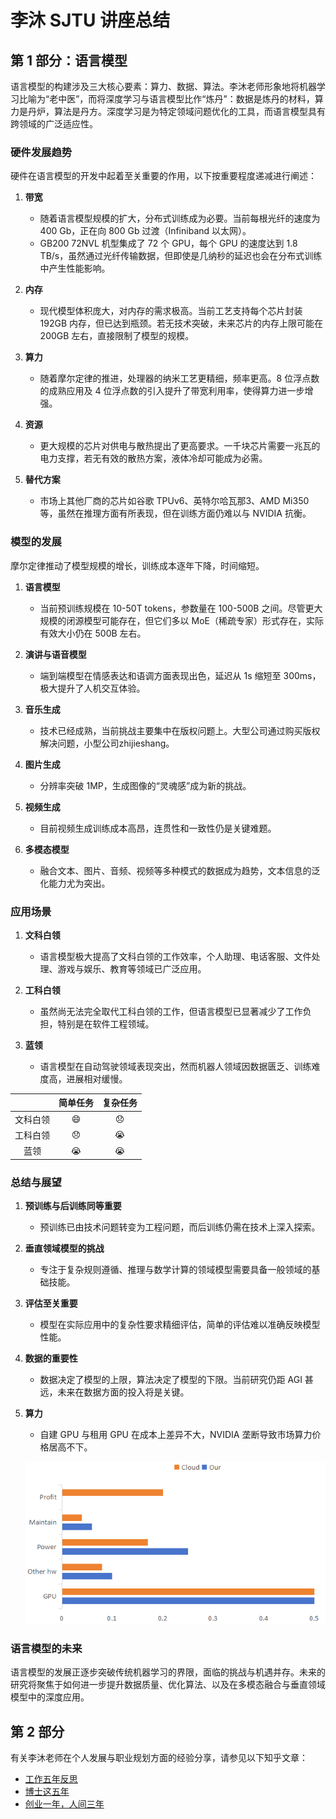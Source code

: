 
# 李沐 SJTU 讲座总结

## 第 1 部分：语言模型

语言模型的构建涉及三大核心要素：算力、数据、算法。李沐老师形象地将机器学习比喻为“老中医”，而将深度学习与语言模型比作“炼丹”：数据是炼丹的材料，算力是丹炉，算法是丹方。深度学习是为特定领域问题优化的工具，而语言模型具有跨领域的广泛适应性。

### 硬件发展趋势

硬件在语言模型的开发中起着至关重要的作用，以下按重要程度递减进行阐述：

1. **带宽**

   * 随着语言模型规模的扩大，分布式训练成为必要。当前每根光纤的速度为 400 Gb，正在向 800 Gb 过渡（Infiniband 以太网）。
   * GB200 72NVL 机型集成了 72 个 GPU，每个 GPU 的速度达到 1.8 TB/s，虽然通过光纤传输数据，但即使是几纳秒的延迟也会在分布式训练中产生性能影响。

2. **内存**

   * 现代模型体积庞大，对内存的需求极高。当前工艺支持每个芯片封装 192GB 内存，但已达到瓶颈。若无技术突破，未来芯片的内存上限可能在 200GB 左右，直接限制了模型的规模。

3. **算力**

   * 随着摩尔定律的推进，处理器的纳米工艺更精细，频率更高。8 位浮点数的成熟应用及 4 位浮点数的引入提升了带宽利用率，使得算力进一步增强。

4. **资源**

   * 更大规模的芯片对供电与散热提出了更高要求。一千块芯片需要一兆瓦的电力支撑，若无有效的散热方案，液体冷却可能成为必需。

5. **替代方案**

   * 市场上其他厂商的芯片如谷歌 TPUv6、英特尔哈瓦那3、AMD Mi350等，虽然在推理方面有所表现，但在训练方面仍难以与 NVIDIA 抗衡。

### 模型的发展

摩尔定律推动了模型规模的增长，训练成本逐年下降，时间缩短。

1. **语言模型**

   * 当前预训练规模在 10-50T tokens，参数量在 100-500B 之间。尽管更大规模的闭源模型可能存在，但它们多以 MoE（稀疏专家）形式存在，实际有效大小仍在 500B 左右。

2. **演讲与语音模型**

   * 端到端模型在情感表达和语调方面表现出色，延迟从 1s 缩短至 300ms，极大提升了人机交互体验。

3. **音乐生成**

   * 技术已经成熟，当前挑战主要集中在版权问题上。大型公司通过购买版权解决问题，小型公司zhijieshang。

4. **图片生成**

   * 分辨率突破 1MP，生成图像的“灵魂感”成为新的挑战。

5. **视频生成**

   * 目前视频生成训练成本高昂，连贯性和一致性仍是关键难题。

6. **多模态模型**

   * 融合文本、图片、音频、视频等多种模式的数据成为趋势，文本信息的泛化能力尤为突出。

### 应用场景

1. **文科白领**

   * 语言模型极大提高了文科白领的工作效率，个人助理、电话客服、文件处理、游戏与娱乐、教育等领域已广泛应用。

2. **工科白领**

   * 虽然尚无法完全取代工科白领的工作，但语言模型已显著减少了工作负担，特别是在软件工程领域。

3. **蓝领**

   * 语言模型在自动驾驶领域表现突出，然而机器人领域因数据匮乏、训练难度高，进展相对缓慢。

|          |    简单任务    |    复杂任务    |
|:--------:|:--------------:|:--------------:|
| 文科白领 |     😄    | 😞 |
| 工科白领 | 😞 | 😭 |
| 蓝领     | 😭 | 😭 |

### 总结与展望

1. **预训练与后训练同等重要**

   * 预训练已由技术问题转变为工程问题，而后训练仍需在技术上深入探索。

2. **垂直领域模型的挑战**

   * 专注于复杂规则遵循、推理与数学计算的领域模型需要具备一般领域的基础技能。

3. **评估至关重要**

   * 模型在实际应用中的复杂性要求精细评估，简单的评估难以准确反映模型性能。

4. **数据的重要性**

   * 数据决定了模型的上限，算法决定了模型的下限。当前研究仍距 AGI 甚远，未来在数据方面的投入将是关键。

5. **算力**

   * 自建 GPU 与租用 GPU 在成本上差异不大，NVIDIA 垄断导致市场算力价格居高不下。

    ![alt text](image.png)

### 语言模型的未来

语言模型的发展正逐步突破传统机器学习的界限，面临的挑战与机遇并存。未来的研究将聚焦于如何进一步提升数据质量、优化算法、以及在多模态融合与垂直领域模型中的深度应用。

## 第 2 部分

有关李沐老师在个人发展与职业规划方面的经验分享，请参见以下知乎文章：

- [工作五年反思](https://zhuanlan.zhihu.com/p/374777591)
- [博士这五年](https://zhuanlan.zhihu.com/p/25099638)
- [创业一年，人间三年](https://zhuanlan.zhihu.com/p/714533901)
